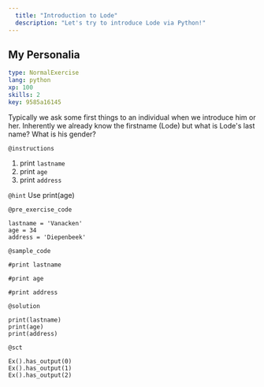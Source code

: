 ```yaml
---
  title: "Introduction to Lode"
  description: "Let's try to introduce Lode via Python!"
---
```


## My Personalia

```yaml
type: NormalExercise 
lang: python
xp: 100 
skills: 2
key: 9585a16145   
```


Typically we ask some first things to an individual when we introduce him or her.
Inherently we already know the firstname (Lode) but what is Lode's last name?
What is his gender?


`@instructions`
1.  print `lastname`
2.  print `age`
3.  print `address`

`@hint`
Use print(age)

`@pre_exercise_code`

```{python}
lastname = 'Vanacken'
age = 34
address = 'Diepenbeek'
```

`@sample_code`

```{python}
#print lastname

#print age

#print address
```

`@solution`

```{python}
print(lastname)
print(age)
print(address)
```

`@sct`

```{python}
Ex().has_output(0)
Ex().has_output(1)
Ex().has_output(2)
```
